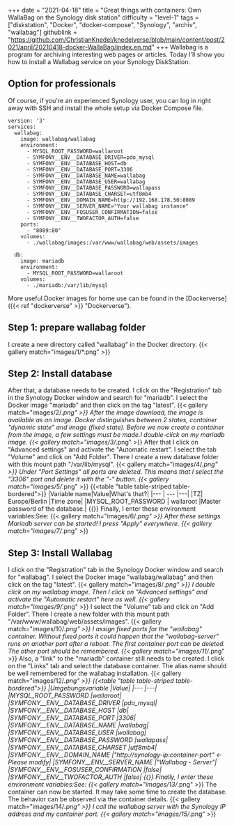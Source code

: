 +++
date = "2021-04-18"
title = "Great things with containers: Own WallaBag on the Synology disk station"
difficulty = "level-1"
tags = ["diskstation", "Docker", "docker-compose", "Synology", "archiv", "wallabag"]
githublink = "https://github.com/ChristianKnedel/knedelverse/blob/main/content/post/2021/april/20210418-docker-WallaBag/index.en.md"
+++
Wallabag is a program for archiving interesting web pages or articles. Today I'll show you how to install a Wallabag service on your Synology DiskStation.
## Option for professionals
Of course, if you're an experienced Synology user, you can log in right away with SSH and install the whole setup via Docker Compose file.
```
version: '3'
services:
  wallabag:
    image: wallabag/wallabag
    environment:
      - MYSQL_ROOT_PASSWORD=wallaroot
      - SYMFONY__ENV__DATABASE_DRIVER=pdo_mysql
      - SYMFONY__ENV__DATABASE_HOST=db
      - SYMFONY__ENV__DATABASE_PORT=3306
      - SYMFONY__ENV__DATABASE_NAME=wallabag
      - SYMFONY__ENV__DATABASE_USER=wallabag
      - SYMFONY__ENV__DATABASE_PASSWORD=wallapass
      - SYMFONY__ENV__DATABASE_CHARSET=utf8mb4
      - SYMFONY__ENV__DOMAIN_NAME=http://192.168.178.50:8089
      - SYMFONY__ENV__SERVER_NAME="Your wallabag instance"
      - SYMFONY__ENV__FOSUSER_CONFIRMATION=false
      - SYMFONY__ENV__TWOFACTOR_AUTH=false
    ports:
      - "8089:80"
    volumes:
      - ./wallabag/images:/var/www/wallabag/web/assets/images

  db:
    image: mariadb
    environment:
      - MYSQL_ROOT_PASSWORD=wallaroot
    volumes:
      - ./mariadb:/var/lib/mysql

```
More useful Docker images for home use can be found in the [Dockerverse]({{< ref "dockerverse" >}} "Dockerverse").
## Step 1: prepare wallabag folder
I create a new directory called "wallabag" in the Docker directory.
{{< gallery match="images/1/*.png" >}}

## Step 2: Install database
After that, a database needs to be created. I click on the "Registration" tab in the Synology Docker window and search for "mariadb". I select the Docker image "mariadb" and then click on the tag "latest".
{{< gallery match="images/2/*.png" >}}
After the image download, the image is available as an image. Docker distinguishes between 2 states, container "dynamic state" and image (fixed state). Before we now create a container from the image, a few settings must be made.I double-click on my mariadb image.
{{< gallery match="images/3/*.png" >}}
After that I click on "Advanced settings" and activate the "Automatic restart". I select the tab "Volume" and click on "Add Folder". There I create a new database folder with this mount path "/var/lib/mysql".
{{< gallery match="images/4/*.png" >}}
Under "Port Settings" all ports are deleted. This means that I select the "3306" port and delete it with the "-" button.
{{< gallery match="images/5/*.png" >}}
{{<table "table table-striped table-bordered">}}
|Variable name|Value|What's that?|
|--- | --- |---|
|TZ| Europe/Berlin	|Time zone|
|MYSQL_ROOT_PASSWORD	 | wallaroot |Master password of the database.|
{{</table>}}
Finally, I enter these environment variables:See:
{{< gallery match="images/6/*.png" >}}
After these settings Mariadb server can be started! I press "Apply" everywhere.
{{< gallery match="images/7/*.png" >}}

## Step 3: Install Wallabag
I click on the "Registration" tab in the Synology Docker window and search for "wallabag". I select the Docker image "wallabag/wallabag" and then click on the tag "latest".
{{< gallery match="images/8/*.png" >}}
I double click on my wallabag image. Then I click on "Advanced settings" and activate the "Automatic restart" here as well.
{{< gallery match="images/9/*.png" >}}
I select the "Volume" tab and click on "Add Folder". There I create a new folder with this mount path "/var/www/wallabag/web/assets/images".
{{< gallery match="images/10/*.png" >}}
I assign fixed ports for the "wallabag" container. Without fixed ports it could happen that the "wallabag-server" runs on another port after a reboot. The first container port can be deleted. The other port should be remembered.
{{< gallery match="images/11/*.png" >}}
Also, a "link" to the "mariadb" container still needs to be created. I click on the "Links" tab and select the database container. The alias name should be well remembered for the wallabag installation.
{{< gallery match="images/12/*.png" >}}
{{<table "table table-striped table-bordered">}}
|Umgebungsvariable	|Value|
|--- |---|
|MYSQL_ROOT_PASSWORD	|wallaroot|
|SYMFONY__ENV__DATABASE_DRIVER	|pdo_mysql|
|SYMFONY__ENV__DATABASE_HOST	|db|
|SYMFONY__ENV__DATABASE_PORT	|3306|
|SYMFONY__ENV__DATABASE_NAME	|wallabag|
|SYMFONY__ENV__DATABASE_USER	|wallabag|
|SYMFONY__ENV__DATABASE_PASSWORD	|wallapass|
|SYMFONY__ENV__DATABASE_CHARSET |utf8mb4|
|SYMFONY__ENV__DOMAIN_NAME	|"http://synology-ip:container-port" <- Please modify|
|SYMFONY__ENV__SERVER_NAME	|"Wallabag - Server"|
|SYMFONY__ENV__FOSUSER_CONFIRMATION	|false|
|SYMFONY__ENV__TWOFACTOR_AUTH	|false|
{{</table>}}
Finally, I enter these environment variables:See:
{{< gallery match="images/13/*.png" >}}
The container can now be started. It may take some time to create the database. The behavior can be observed via the container details.
{{< gallery match="images/14/*.png" >}}
I call the wallabag server with the Synology IP address and my container port.
{{< gallery match="images/15/*.png" >}}
